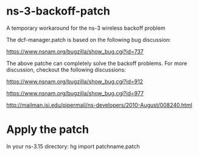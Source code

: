 ns-3-backoff-patch
==================

A temporary workaround for the ns-3 wireless backoff problem

The dcf-manager.patch is based on the following bug discussion:

https://www.nsnam.org/bugzilla/show_bug.cgi?id=737

The above patche can completely solve the backoff problems. For more discussion, checkout the following discussions:

https://www.nsnam.org/bugzilla/show_bug.cgi?id=912

https://www.nsnam.org/bugzilla/show_bug.cgi?id=977

http://mailman.isi.edu/pipermail/ns-developers/2010-August/008240.html

Apply the patch
===============

In your ns-3.15 directory:
hg import patchname.patch
